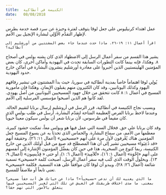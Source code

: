 ```yaml
---
title:  الكنيسة في أنطاكية
date:   08/08/2018
---
```


عمل اهتداء كرنيليوس على جعل لوقا يتوقف لفترة وجيزة عن سرد قصة خدمة بطرس لإظهار التقدّم الأوَّلِي لبشارة الإنجيل بين الأمم.

`اقرأ أعمال ١١: ١٩-٢٦. ماذا حدث عندما جاء بعض المشتتين من أورشليم إلى أنطاكية؟`

يشير هذا القسم من سفر أعمال الرسل إلى الاضطهاد الذي كان يشنه بولس في أصحاح ٨. وهكذا، فإنه بينما كانت التطورات السابقة تحدث في اليهودية وأماكن أخرى، كان بعض المؤمنين الهلينستيين الذين أجبروا على مغادرة أورشليم ينشرون البشارة في أماكن خارج حدود اليهودية.

يُولِي لوقا اهتماماً خاصاً بمدينة أنطاكية في سوريا، حيث بدأ المشتتون في تبشير رفاقهم اليهود وكذلك اليونانيين، وقد كان الكثيرون منهم يقبلون الإيمان. وهكذا فإن مأمورية المسيح في أعمال ١: ٨ كانت تتحقق من خلال جهود المسيحيين اليونانيين من أصل يهودي. لقد كانوا هم الذين أصبحوا مؤسسي المرسلية إلى الأمم.

وبسبب نجاح الكنيسة في أنطاكية، قرر الرسل في أروشليم إرسال برنابا لتقييم الحالة. وعندما لاحظ برنابا الفرص العظيمة المتاحة لتقدّم البشارة، أرسل في طلب بولس الذي كان مقيماً في طرسوس، لأن برنابا شعر أن بولس سيكون معيناً حيوياً.

وقد كان برنابا على حق. فخلال السنة التي عمل فيها هو وبولس معاً، تمكنت حشود كبيرة، معظمها من الأمم، من سماع البشارة. والحماس الذي تحدثا به عن يسوع المسيح جعل المؤمنين هناك يُعْرفون لأول مرة على أنهم «مسيحيين» (أعمال ١١: ٢٦). وحقيقة أنهم «قد دُعِيَوا» مسيحيين تشير إلى أن هذا المصطلح قد صيغ من قبل أولئك الذين من خارج الكنيسة، ربما كنوع من السخرية، هذا في حين كان يفضِّل المؤمنون الإشارة إلى أنفسهم على أنهم «إِخْوَة» (أعمال ١: ١٦)، «تَّلاَمِيذ» (أعمال ٦: ١)، أو حتى « قِدِّيسِون» (أعمال ٩: ١٣). وبحلول الوقت الذي كُتب فيه سفر أعمال الرسل، أصبحت كلمة «مسيحي» تسمية شائعة (أعمال ٢٦: ٢٨)، ويبدو أن لوقا كان موافقاً على هذه التسمية. فكلمة «مسيحي» تعني تابعاً أو ملاصقاً للمسيح.

`ما الذي يعنيه لك أن تدعى «مسيحياً»؟ ماذا عن حياتك هل أنت حقاً مسيحي؟ بمعنى، ما مدى اختلاف طريقتك في العيش عن تلك التي لغير المسيحيين فيما يتعلق بالأمور التي تهم حقاً؟`